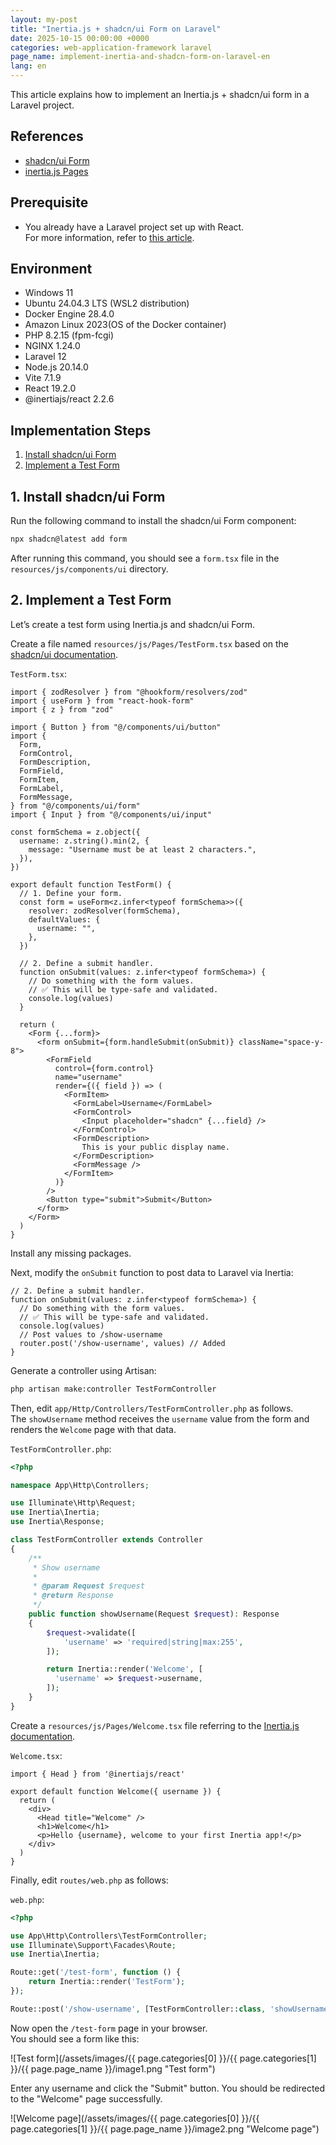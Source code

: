 ```yaml
---
layout: my-post
title: "Inertia.js + shadcn/ui Form on Laravel"
date: 2025-10-15 00:00:00 +0000
categories: web-application-framework laravel
page_name: implement-inertia-and-shadcn-form-on-laravel-en
lang: en
---
```


This article explains how to implement an Inertia.js + shadcn/ui form in a Laravel project.

## References
- [shadcn/ui Form](https://ui.shadcn.com/docs/components/form)
- [inertia.js Pages](https://inertiajs.com/pages)

## Prerequisite
- You already have a Laravel project set up with React.  
For more information, refer to [this article](/web-application-framework/laravel/set-up-laravel-with-react-project-en).

## Environment
- Windows 11
- Ubuntu 24.04.3 LTS (WSL2 distribution)
- Docker Engine 28.4.0
- Amazon Linux 2023(OS of the Docker container)
- PHP 8.2.15 (fpm-fcgi)
- NGINX 1.24.0
- Laravel 12
- Node.js 20.14.0
- Vite 7.1.9
- React 19.2.0
- @inertiajs/react 2.2.6

## Implementation Steps
1. [Install shadcn/ui Form](#1-install-shadcnui-form)
2. [Implement a Test Form](#2-implement-a-test-form)

## 1. Install shadcn/ui Form
Run the following command to install the shadcn/ui Form component:

```bash
npx shadcn@latest add form
```

After running this command, you should see a `form.tsx` file in the `resources/js/components/ui` directory.

## 2. Implement a Test Form
Let’s create a test form using Inertia.js and shadcn/ui Form.

Create a file named `resources/js/Pages/TestForm.tsx` based on the [shadcn/ui documentation](https://ui.shadcn.com/docs/components/form).

`TestForm.tsx`:

```tsx
import { zodResolver } from "@hookform/resolvers/zod"
import { useForm } from "react-hook-form"
import { z } from "zod"
 
import { Button } from "@/components/ui/button"
import {
  Form,
  FormControl,
  FormDescription,
  FormField,
  FormItem,
  FormLabel,
  FormMessage,
} from "@/components/ui/form"
import { Input } from "@/components/ui/input"
 
const formSchema = z.object({
  username: z.string().min(2, {
    message: "Username must be at least 2 characters.",
  }),
})
 
export default function TestForm() {
  // 1. Define your form.
  const form = useForm<z.infer<typeof formSchema>>({
    resolver: zodResolver(formSchema),
    defaultValues: {
      username: "",
    },
  })
 
  // 2. Define a submit handler.
  function onSubmit(values: z.infer<typeof formSchema>) {
    // Do something with the form values.
    // ✅ This will be type-safe and validated.
    console.log(values)
  }
 
  return (
    <Form {...form}>
      <form onSubmit={form.handleSubmit(onSubmit)} className="space-y-8">
        <FormField
          control={form.control}
          name="username"
          render={({ field }) => (
            <FormItem>
              <FormLabel>Username</FormLabel>
              <FormControl>
                <Input placeholder="shadcn" {...field} />
              </FormControl>
              <FormDescription>
                This is your public display name.
              </FormDescription>
              <FormMessage />
            </FormItem>
          )}
        />
        <Button type="submit">Submit</Button>
      </form>
    </Form>
  )
}

```

Install any missing packages.

Next, modify the `onSubmit` function to post data to Laravel via Inertia:

```tsx
// 2. Define a submit handler.
function onSubmit(values: z.infer<typeof formSchema>) {
  // Do something with the form values.
  // ✅ This will be type-safe and validated.
  console.log(values)
  // Post values to /show-username
  router.post('/show-username', values) // Added
}
```

Generate a controller using Artisan:

```bash
php artisan make:controller TestFormController
```

Then, edit `app/Http/Controllers/TestFormController.php` as follows.  
The `showUsername` method receives the `username` value from the form and renders the `Welcome` page with that data.

`TestFormController.php`:

```php
<?php

namespace App\Http\Controllers;

use Illuminate\Http\Request;
use Inertia\Inertia;
use Inertia\Response;

class TestFormController extends Controller
{
    /**
     * Show username
     *
     * @param Request $request
     * @return Response
     */
    public function showUsername(Request $request): Response
    {
        $request->validate([
            'username' => 'required|string|max:255',
        ]);

        return Inertia::render('Welcome', [
          'username' => $request->username,
        ]);
    }
}

```

Create a `resources/js/Pages/Welcome.tsx` file referring to the [Inertia.js documentation](https://inertiajs.com/pages).

`Welcome.tsx`:

```tsx
import { Head } from '@inertiajs/react'

export default function Welcome({ username }) {
  return (
    <div>
      <Head title="Welcome" />
      <h1>Welcome</h1>
      <p>Hello {username}, welcome to your first Inertia app!</p>
    </div>
  )
}

```

Finally, edit `routes/web.php` as follows:

`web.php`:

```php
<?php

use App\Http\Controllers\TestFormController;
use Illuminate\Support\Facades\Route;
use Inertia\Inertia;

Route::get('/test-form', function () {
    return Inertia::render('TestForm');
});

Route::post('/show-username', [TestFormController::class, 'showUsername']);

```

Now open the `/test-form` page in your browser.  
You should see a form like this:

![Test form](/assets/images/{{ page.categories[0] }}/{{ page.categories[1] }}/{{ page.page_name }}/image1.png "Test form")

Enter any username and click the "Submit" button.
You should be redirected to the "Welcome" page successfully.

![Welcome page](/assets/images/{{ page.categories[0] }}/{{ page.categories[1] }}/{{ page.page_name }}/image2.png "Welcome page")
